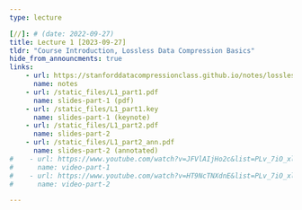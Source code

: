```yaml
---
type: lecture

[//]: # (date: 2022-09-27)
title: Lecture 1 [2023-09-27]
tldr: "Course Introduction, Lossless Data Compression Basics"
hide_from_announcments: true
links: 
    - url: https://stanforddatacompressionclass.github.io/notes/lossless_iid/intro.html
      name: notes
    - url: /static_files/L1_part1.pdf
      name: slides-part-1 (pdf)
    - url: /static_files/L1_part1.key
      name: slides-part-1 (keynote)
    - url: /static_files/L1_part2.pdf
      name: slides-part-2 
    - url: /static_files/L1_part2_ann.pdf
      name: slides-part-2 (annotated)
#    - url: https://www.youtube.com/watch?v=JFVlAIjHo2c&list=PLv_7iO_xlL0Jgc35Pqn7XP5VTQ5krLMOl&index=1
#      name: video-part-1
#    - url: https://www.youtube.com/watch?v=HT9NcTNXdnE&list=PLv_7iO_xlL0Jgc35Pqn7XP5VTQ5krLMOl&index=2
#      name: video-part-2

---
```

